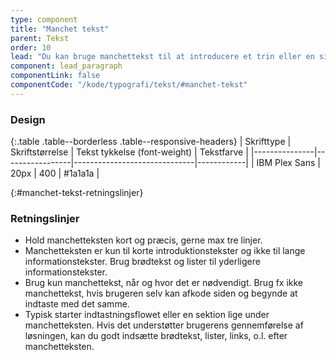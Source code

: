 ```yaml
---
type: component
title: "Manchet tekst"
parent: Tekst
order: 10
lead: "Du kan bruge manchettekst til at introducere et trin eller en sides indhold. Typisk kan du bruge den når og hvor, det giver mening i kontekst for brugerne."
component: lead_paragraph
componentLink: false
componentCode: "/kode/typografi/tekst/#manchet-tekst"
---
```


### Design

{:.table .table--borderless .table--responsive-headers}
| Skrifttype    | Skriftstørrelse | Tekst tykkelse (font-weight) | Tekstfarve |
|---------------|-----------------|------------------------------|------------|
| IBM Plex Sans | 20px            | 400                          | #1a1a1a    |

{:#manchet-tekst-retningslinjer}
### Retningslinjer

- Hold manchetteksten kort og præcis, gerne max tre linjer.  
- Manchetteksten er kun til korte introduktionstekster og ikke til lange informationstekster. Brug brødtekst og lister til yderligere informationstekster.
- Brug kun manchettekst, når og hvor det er nødvendigt. Brug fx ikke manchettekst, hvis brugeren selv kan afkode siden og begynde at indtaste med det samme.
- Typisk starter indtastningsflowet eller en sektion lige under manchetteksten. Hvis det understøtter brugerens gennemførelse af løsningen, kan du godt indsætte brødtekst, lister, links, o.l. efter manchetteksten.
